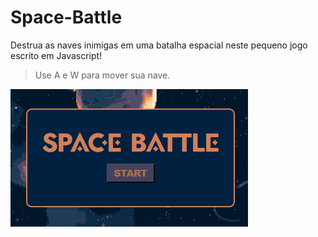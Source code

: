 # Space-Battle
Destrua as naves inimigas em uma batalha espacial neste pequeno jogo escrito em Javascript!

> Use A e W para mover sua nave.

![Space Battle](https://github.com/N3aar/Space-Battle/blob/main/assets/logo.png)

